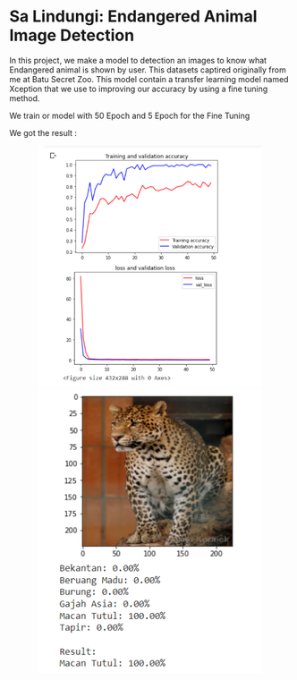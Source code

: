 # Sa Lindungi: Endangered Animal Image Detection

In this project, we make a model to detection an images to know what Endangered animal is shown by user. This datasets captired originally from me at Batu Secret Zoo. This model contain a transfer learning model named Xception that we use to improving our accuracy by using a fine tuning method.

We train or model with 50 Epoch and 5 Epoch for the Fine Tuning

We got the result :


<p align="center">
  <img width="400" src="./result/graph1.png" />
  <br/>
  <img width="400" src="./result/resullt1.png" />
</p>
